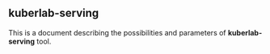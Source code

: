 ## kuberlab-serving

This is a document describing the possibilities and parameters of
**kuberlab-serving** tool.
